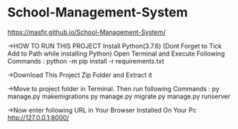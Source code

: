 # School-Management-System
 https://masfir.github.io/School-Management-System/
 
->HOW TO RUN THIS PROJECT
   Install Python(3.7.6) (Dont Forget to Tick Add to Path while installing Python)
   Open Terminal and Execute Following Commands :
   python -m pip install -r requirements.txt

->Download This Project Zip Folder and Extract it

->Move to project folder in Terminal. Then run following Commands :
  py manage.py makemigrations
  py manage.py migrate
  py manage.py runserver
  
->Now enter following URL in Your Browser Installed On Your Pc
  http://127.0.0.1:8000/
